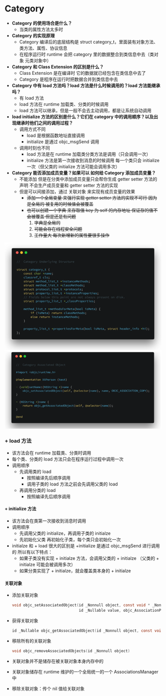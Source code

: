 # Category

* **Category 的使用场合是什么？**
  * 当类的属性方法太多时
* **Category 的实现原理**
  * Category 编译后的底层结构是 struct category\_t，里面装有对象方法、类方法、属性、协议信息
  * 在程序运行时 runtime 会把 category 里的数据整合到类信息中去（类对象 元类对象中）
* **Category 和 Class Extension 的区别是什么？**
  * Class Extension 是在编译时 它的数据就已经包含在类信息中去了
  * Category 是程序在运行时把数据合并到类信息中去
* **Category 中有 load 方法吗？load 方法是什么时候调用的？load 方法能继承吗？**
  * 有 load 方法
  * load 方法在 runtime 加载类、分类的时候调用
  * load 方法可以继承，但是一般不会去主动调用，都是让系统自动调用
* **load initialize 方法的区别是什么？它们在 category 中的调用顺序？以及出现继承时他们之间的调用过程？**
  * 调用方式不同
    * load 是根据函数地址直接调用
    * initialize 是通过 objc\_msgSend 调用
  * 调用时刻也不同
    * load 方法是在 runtime 加载类分类方法是调用（只会调用一次）
    * initialize 方法是第一次接收到消息的时候调用 每一个类只会 initialize 一次（但父类的 initialize 方法可能会调用多次）
* **Category 能否添加成员变量？如果可以 如何给 Category 添加成员变量？**
  * 不能添加 但是在分类中添加成员变量只会帮你生成 getter setter 方法的声明 不会生产成员变量和 getter setter 方法的实现
  * 但是可以间接添加，通过 关联对象 来实现有成员变量的效果
    * ~~添加一个全局变量 来强行实现 getter setter 方法的实现不可行 因为是全局的 被复用的时候值会被覆盖~~
    * ~~也可以创建一个字典 来存取值 key 为 self 的内存地址 保证存的值不会被覆盖 但是还是有问题~~
      1. ~~字典是全局的~~ 
      2. ~~可能会存在线程安全问题~~
      3. ~~工作量大 每次新增新的属性要很多操作~~

![](/assets/category底层结构.png)![](/assets/Category_关联对象.png)

### + load 方法

* 该方法会在 runtime 加载类、分类时调用
* 每个类、分类的 load 方法只会在程序运行过程中调用一次
* 调用顺序
  * 先调用类的 load
    * 按照编译先后顺序调用
    * 调用子类的 load 方法之前会先调用父类的 load
  * 再调用分类的 load
    * 按照编译先后顺序调用

#### + initialize 方法

* 该方法会在类第一次接收到消息时调用
* 调用顺序
  * 先调用父类的 initialize，再调用子类的 initialze
  * 先初始化父类 再初始化子类，每个类只会初始化一次
* initialze 和 + load 很大的区别是 +initialize 是通过 objc\_msgSend 进行调用的 所以有以下特点：
  * 如果子类没有实现 + initialze 方法，会调用父类的 + initialze （父类的 + initialze 可能会被调用多次）
  * 如果分类实现了 + initialze，就会覆盖类本身的 + initialze

#### 关联对象

* 添加关联对象
  ```Objective-C
  void objc_setAssociatedObject(id _Nonnull object, const void * _Nonnull key,
                                id _Nullable value, objc_AssociationPolicy policy)
  ```
* 获得关联对象

  ```Objective-C
  id _Nullable objc_getAssociatedObject(id _Nonnull object, const void * _Nonnull key)
  ```
* 移除所有的关联对象
  ```Objective-C
  void objc_removeAssociatedObjects(id _Nonnull object)
  ```

* 关联对象并不是储存在被关联对象本身内存中的

* 关联对象储存在 runtime 维护的一个全局统一的一个 AssociationsManager 中

* 移除关联对象：传个 nil 值给关联对象



